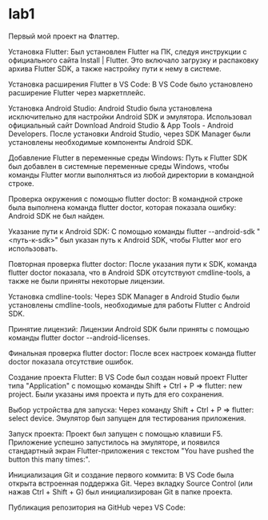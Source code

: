 # lab1

Первый мой проект на Флаттер.

Установка Flutter:
Был установлен Flutter на ПК, следуя инструкции с официального сайта Install | Flutter.
Это включало загрузку и распаковку архива Flutter SDK, а также настройку пути к нему в системе.

Установка расширения Flutter в VS Code:
В VS Code было установлено расширение Flutter через маркетплейс.

Установка Android Studio:
Android Studio была установлена исключительно для настройки Android SDK и эмулятора. Использовал официальный сайт Download Android Studio & App Tools - Android Developers.
После установки Android Studio, через SDK Manager были установлены необходимые компоненты Android SDK.

Добавление Flutter в переменные среды Windows:
Путь к Flutter SDK был добавлен в системные переменные среды Windows, чтобы команды Flutter могли выполняться из любой директории в командной строке.

Проверка окружения с помощью flutter doctor:
В командной строке была выполнена команда flutter doctor, которая показала ошибку: Android SDK не был найден.

Указание пути к Android SDK:
С помощью команды flutter --android-sdk "<путь-к-sdk>" был указан путь к Android SDK, чтобы Flutter мог его использовать.

Повторная проверка flutter doctor:
После указания пути к SDK, команда flutter doctor показала, что в Android SDK отсутствуют cmdline-tools, а также не были приняты некоторые лицензии.

Установка cmdline-tools:
Через SDK Manager в Android Studio были установлены cmdline-tools, необходимые для работы Flutter с Android SDK.

Принятие лицензий:
Лицензии Android SDK были приняты с помощью команды flutter doctor --android-licenses.

Финальная проверка flutter doctor:
После всех настроек команда flutter doctor показала отсутствие ошибок.

Создание проекта Flutter:
В VS Code был создан новый проект Flutter типа "Application" с помощью команды Shift + Ctrl + P => flutter: new project.
Были указаны имя проекта и путь для его сохранения.

Выбор устройства для запуска:
Через команду Shift + Ctrl + P => flutter: select device.
Эмулятор был запущен для тестирования приложения.

Запуск проекта:
Проект был запущен с помощью клавиши F5. Приложение успешно запустилось на эмуляторе, и появился стандартный экран Flutter-приложения с текстом "You have pushed the button this many times:".

Инициализация Git и создание первого коммита:
В VS Code была открыта встроенная поддержка Git.
Через вкладку Source Control (или нажав Ctrl + Shift + G) был инициализирован Git в папке проекта.

Публикация репозитория на GitHub через VS Code:
